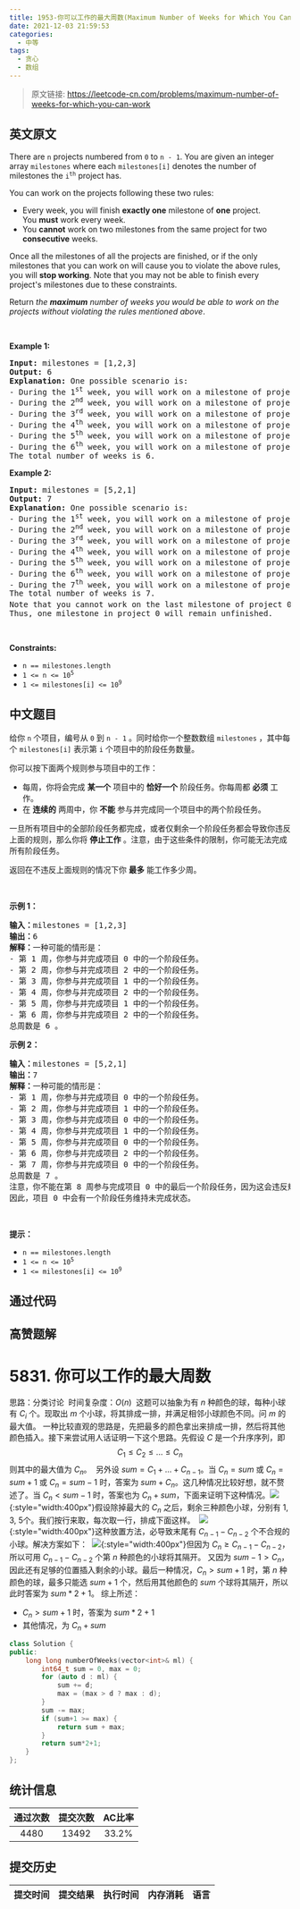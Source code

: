 ```yaml
---
title: 1953-你可以工作的最大周数(Maximum Number of Weeks for Which You Can Work)
date: 2021-12-03 21:59:53
categories:
  - 中等
tags:
  - 贪心
  - 数组
---
```


> 原文链接: https://leetcode-cn.com/problems/maximum-number-of-weeks-for-which-you-can-work


## 英文原文
<div><p>There are <code>n</code> projects numbered from <code>0</code> to <code>n - 1</code>. You are given an integer array <code>milestones</code> where each <code>milestones[i]</code> denotes the number of milestones the <code>i<sup>th</sup></code> project has.</p>

<p>You can work on the projects following these two rules:</p>

<ul>
	<li>Every week, you will finish <strong>exactly one</strong> milestone of <strong>one</strong> project. You&nbsp;<strong>must</strong>&nbsp;work every week.</li>
	<li>You <strong>cannot</strong> work on two milestones from the same project for two <strong>consecutive</strong> weeks.</li>
</ul>

<p>Once all the milestones of all the projects are finished, or if the only milestones that you can work on will cause you to violate the above rules, you will <strong>stop working</strong>. Note that you may not be able to finish every project&#39;s milestones due to these constraints.</p>

<p>Return <em>the <strong>maximum</strong> number of weeks you would be able to work on the projects without violating the rules mentioned above</em>.</p>

<p>&nbsp;</p>
<p><strong>Example 1:</strong></p>

<pre>
<strong>Input:</strong> milestones = [1,2,3]
<strong>Output:</strong> 6
<strong>Explanation:</strong> One possible scenario is:
​​​​- During the 1<sup>st</sup> week, you will work on a milestone of project 0.
- During the 2<sup>nd</sup> week, you will work on a milestone of project 2.
- During the 3<sup>rd</sup> week, you will work on a milestone of project 1.
- During the 4<sup>th</sup> week, you will work on a milestone of project 2.
- During the 5<sup>th</sup> week, you will work on a milestone of project 1.
- During the 6<sup>th</sup> week, you will work on a milestone of project 2.
The total number of weeks is 6.
</pre>

<p><strong>Example 2:</strong></p>

<pre>
<strong>Input:</strong> milestones = [5,2,1]
<strong>Output:</strong> 7
<strong>Explanation:</strong> One possible scenario is:
- During the 1<sup>st</sup> week, you will work on a milestone of project 0.
- During the 2<sup>nd</sup> week, you will work on a milestone of project 1.
- During the 3<sup>rd</sup> week, you will work on a milestone of project 0.
- During the 4<sup>th</sup> week, you will work on a milestone of project 1.
- During the 5<sup>th</sup> week, you will work on a milestone of project 0.
- During the 6<sup>th</sup> week, you will work on a milestone of project 2.
- During the 7<sup>th</sup> week, you will work on a milestone of project 0.
The total number of weeks is 7.
Note that you cannot work on the last milestone of project 0 on 8<sup>th</sup> week because it would violate the rules.
Thus, one milestone in project 0 will remain unfinished.
</pre>

<p>&nbsp;</p>
<p><strong>Constraints:</strong></p>

<ul>
	<li><code>n == milestones.length</code></li>
	<li><code>1 &lt;= n &lt;= 10<sup>5</sup></code></li>
	<li><code>1 &lt;= milestones[i] &lt;= 10<sup>9</sup></code></li>
</ul>
</div>

## 中文题目
<div><p>给你&nbsp;<code>n</code> 个项目，编号从 <code>0</code> 到 <code>n - 1</code> 。同时给你一个整数数组 <code>milestones</code> ，其中每个 <code>milestones[i]</code> 表示第 <code>i</code> 个项目中的阶段任务数量。</p>

<p>你可以按下面两个规则参与项目中的工作：</p>

<ul>
	<li>每周，你将会完成 <strong>某一个</strong> 项目中的 <strong>恰好一个</strong>&nbsp;阶段任务。你每周都 <strong>必须</strong> 工作。</li>
	<li>在 <strong>连续的</strong> 两周中，你 <strong>不能</strong> 参与并完成同一个项目中的两个阶段任务。</li>
</ul>

<p>一旦所有项目中的全部阶段任务都完成，或者仅剩余一个阶段任务都会导致你违反上面的规则，那么你将&nbsp;<strong>停止工作</strong> 。注意，由于这些条件的限制，你可能无法完成所有阶段任务。</p>

<p>返回在不违反上面规则的情况下你&nbsp;<strong>最多</strong>&nbsp;能工作多少周。</p>

<p>&nbsp;</p>

<p><strong>示例 1：</strong></p>

<pre>
<strong>输入：</strong>milestones = [1,2,3]
<strong>输出：</strong>6
<strong>解释：</strong>一种可能的情形是：
​​​​- 第 1 周，你参与并完成项目 0 中的一个阶段任务。
- 第 2 周，你参与并完成项目 2 中的一个阶段任务。
- 第 3 周，你参与并完成项目 1 中的一个阶段任务。
- 第 4 周，你参与并完成项目 2 中的一个阶段任务。
- 第 5 周，你参与并完成项目 1 中的一个阶段任务。
- 第 6 周，你参与并完成项目 2 中的一个阶段任务。
总周数是 6 。
</pre>

<p><strong>示例 2：</strong></p>

<pre>
<strong>输入：</strong>milestones = [5,2,1]
<strong>输出：</strong>7
<strong>解释：</strong>一种可能的情形是：
- 第 1 周，你参与并完成项目 0 中的一个阶段任务。
- 第 2 周，你参与并完成项目 1 中的一个阶段任务。
- 第 3 周，你参与并完成项目 0 中的一个阶段任务。
- 第 4 周，你参与并完成项目 1 中的一个阶段任务。
- 第 5 周，你参与并完成项目 0 中的一个阶段任务。
- 第 6 周，你参与并完成项目 2 中的一个阶段任务。
- 第 7 周，你参与并完成项目 0 中的一个阶段任务。
总周数是 7 。
注意，你不能在第 8 周参与完成项目 0 中的最后一个阶段任务，因为这会违反规则。
因此，项目 0 中会有一个阶段任务维持未完成状态。</pre>

<p>&nbsp;</p>

<p><strong>提示：</strong></p>

<ul>
	<li><code>n == milestones.length</code></li>
	<li><code>1 &lt;= n &lt;= 10<sup>5</sup></code></li>
	<li><code>1 &lt;= milestones[i] &lt;= 10<sup>9</sup></code></li>
</ul>
</div>

## 通过代码
<RecoDemo>
</RecoDemo>


## 高赞题解
# 5831. 你可以工作的最大周数
思路：分类讨论
​
时间复杂度：$O(n)$
​
这题可以抽象为有 $n$ 种颜色的球，每种小球有 $C_i$ 个。现取出 $m$ 个小球，将其排成一排，并满足相邻小球颜色不同。问 $m$ 的最大值。
​
一种比较直观的思路是，先把最多的颜色拿出来排成一排，然后将其他颜色插入。
​
接下来尝试用人话证明一下这个思路。先假设 $C$ 是一个升序序列，即
$$C_1 \le C_2\le ...\le C_n$$
​
则其中的最大值为 $C_n$。
​
另外设 $sum = C_1+...+C_{n-1}$。
​
当 $C_n = sum$ 或 $C_n=sum+1$ 或 $C_n=sum-1$ 时，答案为 $sum + C_n$。这几种情况比较好想，就不赘述了。
​
当 $C_n < sum-1$ 时，答案也为 $C_n + sum$，下面来证明下这种情况。
​
​
![](../images/maximum-number-of-weeks-for-which-you-can-work-0.png){:style="width:400px"}
​
假设除掉最大的 $C_n$ 之后，剩余三种颜色小球，分别有 1, 3, 5个。我们按行来取，每次取一行，排成下面这样。
​
![](../images/maximum-number-of-weeks-for-which-you-can-work-1.png){:style="width:400px"}
​
这种放置方法，必导致末尾有 $C_{n-1}-C_{n-2}$ 个不合规的小球。解决方案如下：
​
![](../images/maximum-number-of-weeks-for-which-you-can-work-2.png){:style="width:400px"}
​
但因为 $C_n \ge C_{n-1}-C_{n-2}$，所以可用 $C_{n-1}-C_{n-2}$ 个第 $n$ 种颜色的小球将其隔开。
​
又因为 $sum-1 \gt C_n$，因此还有足够的位置插入剩余的小球。
​
​
最后一种情况，$C_n \gt sum+1$ 时，第 $n$ 种颜色的球，最多只能选 $sum+1$ 个，然后用其他颜色的 $sum$ 个球将其隔开，所以此时答案为 $sum*2+1$。
​
综上所述：
* $C_n \gt sum+1$ 时，答案为 $sum*2+1$
* 其他情况，为 $C_n + sum$
​
```cpp
class Solution {
public:
    long long numberOfWeeks(vector<int>& ml) {
        int64_t sum = 0, max = 0;
        for (auto d : ml) {
            sum += d;
            max = (max > d ? max : d);
        }
        sum -= max;
        if (sum+1 >= max) {
            return sum + max;
        }
        return sum*2+1;
    }
};
```


## 统计信息
| 通过次数 | 提交次数 | AC比率 |
| :------: | :------: | :------: |
|    4480    |    13492    |   33.2%   |

## 提交历史
| 提交时间 | 提交结果 | 执行时间 |  内存消耗  | 语言 |
| :------: | :------: | :------: | :--------: | :--------: |
